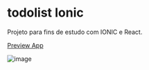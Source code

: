 # todolist Ionic

Projeto para fins de estudo com IONIC e React.

[Preview App](https://dashboard.ionicframework.com/preview/5c8efdda/0e42sho8zc)

![image](https://user-images.githubusercontent.com/41599309/178398352-8b11150c-227f-437e-b594-a68c23bb192e.png)
